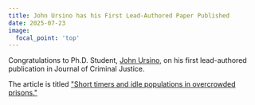 ```yaml
---
title: John Ursino has his First Lead-Authored Paper Published
date: 2025-07-23
image:
  focal_point: 'top'
---
```


Congratulations to Ph.D. Student, [John Ursino](https://arcorrectionslab.org/author/john-ursino/), on his first lead-authored publication in Journal of Criminal Justice.

<!--more-->

The article is titled ["Short timers and idle populations in overcrowded prisons."](https://arcorrectionslab.org/publication/ursino_et_al_2025/)
